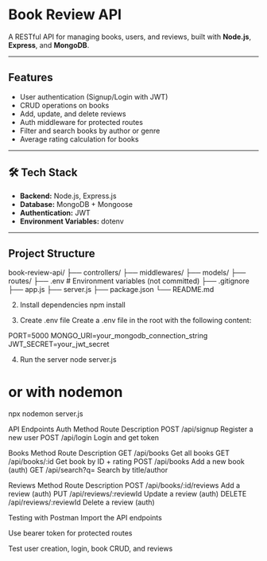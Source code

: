 # Book Review API

A RESTful API for managing books, users, and reviews, built with **Node.js**, **Express**, and **MongoDB**.

---

## Features

-  User authentication (Signup/Login with JWT)
-  CRUD operations on books
-  Add, update, and delete reviews
-  Auth middleware for protected routes
-  Filter and search books by author or genre
-  Average rating calculation for books

---

## 🛠️ Tech Stack

- **Backend:** Node.js, Express.js
- **Database:** MongoDB + Mongoose
- **Authentication:** JWT
- **Environment Variables:** dotenv

---

##  Project Structure
book-review-api/
├── controllers/
├── middlewares/
├── models/
├── routes/
├── .env # Environment variables (not committed)
├── .gitignore
├── app.js
├── server.js
├── package.json
└── README.md

2. Install dependencies
   npm install

3. Create .env file
Create a .env file in the root with the following content:

PORT=5000
MONGO_URI=your_mongodb_connection_string
JWT_SECRET=your_jwt_secret

4. Run the server
node server.js
# or with nodemon
npx nodemon server.js

 API Endpoints
Auth
Method	Route	Description
POST	/api/signup	Register a new user
POST	/api/login	Login and get token

Books
Method	Route	Description
GET	/api/books	Get all books
GET	/api/books/:id	Get book by ID + rating
POST	/api/books	Add a new book (auth)
GET	/api/search?q=	Search by title/author

Reviews
Method	Route	Description
POST	/api/books/:id/reviews	Add a review (auth)
PUT	/api/reviews/:reviewId	Update a review (auth)
DELETE	/api/reviews/:reviewId	Delete a review (auth)

Testing with Postman
Import the API endpoints

Use bearer token for protected routes

Test user creation, login, book CRUD, and reviews



